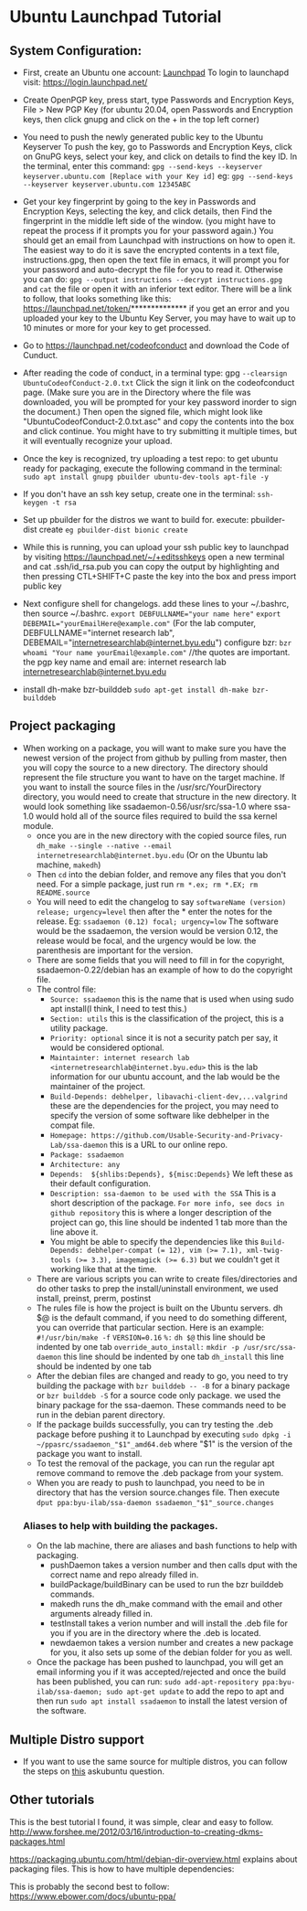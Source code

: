 # Ubuntu Launchpad Tutorial

## System Configuration:

- First, create an Ubuntu one account: [Launchpad](https://login.launchpad.net/)
To login to launchapd visit: <https://login.launchpad.net/>

- Create OpenPGP key, press start, type Passwords and Encryption Keys, File > New PGP Key (for ubuntu 20.04, open Passwords and Encryption keys, then click gnupg and click on the + in the top left corner)

- You need to push the newly generated public key to the Ubuntu Keyserver
To push the key, go to Passwords and Encryption Keys, click on GnuPG keys, select your key, and click on details to find the key ID. In the terminal, enter this command: `gpg --send-keys --keyserver keyserver.ubuntu.com [Replace with your Key id]`
eg: `gpg --send-keys --keyserver keyserver.ubuntu.com 12345ABC`

- Get your key fingerprint by going to the key in Passwords and Encryption Keys, selecting the key, and click details, then Find the fingerprint in the middle left side of the window. (you might have to repeat the process if it prompts you for your password again.) You should get an email from Launchpad with instructions on how to open it. The easiest way to do it is save the encrypted contents in a text file, instructions.gpg, then open the text file in emacs, it will prompt you for your password and auto-decrypt the file for you to read it. Otherwise you can do: `gpg --output instructions --decrypt instructions.gpg` and `cat` the file or open it with an inferior text editor.
There will be a link to follow, that looks something like this: https://launchpad.net/token/************** if you get an error and you uploaded your key to the Ubuntu Key Server, you may have to wait up to 10 minutes or more for your key to get processed.


- Go to <https://launchpad.net/codeofconduct> and download the Code of Cunduct.

- After reading the code of conduct, in a terminal type: gpg `--clearsign UbuntuCodeofConduct-2.0.txt`
Click the sign it link on the codeofconduct page.
(Make sure you are in the Directory where the file was downloaded, you will be prompted for your key password inorder to sign the document.) Then open the signed file, which might look like "UbuntuCodeofConduct-2.0.txt.asc" and copy the contents into the box and click continue.
You might have to try submitting it multiple times, but it will eventually recognize your upload.

- Once the key is recognized, try uploading a test repo:
to get ubuntu ready for packaging, execute the following command in the terminal:
`sudo apt install gnupg pbuilder ubuntu-dev-tools apt-file -y`

- If you don't have an ssh key setup, create one in the terminal: `ssh-keygen -t rsa`

- Set up pbuilder for the distros we want to build for. execute: pbuilder-dist <release> create
`eg pbuilder-dist bionic create`

- While this is running, you can upload your ssh public key to launchpad by visiting <https://launchpad.net/~/+editsshkeys>
open a new terminal and cat .ssh/id_rsa.pub
you can copy the output by highlighting and then pressing CTL+SHIFT+C
paste the key into the box and press import public key

- Next configure shell for changelogs.
add these lines to your ~/.bashrc, then source ~/.bashrc.
`export DEBFULLNAME="your name here"`
`export DEBEMAIL="yourEmailHere@example.com"`
(For the lab computer, DEBFULLNAME="internet research lab", DEBEMAIL="internetresearchlab@internet.byu.edu")
configure bzr: `bzr whoami "Your name yourEmail@example.com"` //the quotes are important.
the pgp key name and email are: internet research lab <internetresearchlab@internet.byu.edu> <email>

- install dh-make bzr-builddeb `sudo apt-get install dh-make bzr-builddeb`

## Project packaging

- When working on a package, you will want to make sure you have the newest version of the project from github by pulling from master, then you will copy the source to a new directory. The directory should represent the file structure you want to have on the target machine. If you want to install the source files in the /usr/src/YourDirectory directory, you would need to create that structure in the new directory. It would look something like ssadaemon-0.56/usr/src/ssa-1.0  where ssa-1.0 would hold all of the source files required to build the ssa kernel module.
    - once you are in the new directory with the copied source files, run `dh_make --single --native --email internetresearchlab@internet.byu.edu` (Or on the Ubuntu lab machine, `makedh`)
    - Then `cd` into the debian folder, and remove any files that you don't need. For a simple package, just run `rm *.ex; rm *.EX; rm README.source`
    - You will need to edit the changelog to say `softwareName (version) release; urgency=level` then after the * enter the notes for the release.
    Eg: `ssadaemon (0.12) focal; urgency=low` The software would be the ssadaemon, the version would be version 0.12, the release would be focal, and the urgency would be low. the parenthesis are important for the version.
    - There are some fields that you will need to fill in for the copyright, ssadaemon-0.22/debian has an example of how to do the copyright file.
    - The control file:
        - `Source: ssadaemon` this is the name that is used when using sudo apt install(I think, I need to test this.)
        - `Section: utils` this is the classification of the project, this is a utility package.
        - `Priority: optional` since it is not a security patch per say, it would be considered optional.
        - `Maintainter: internet research lab <internetresearchlab@internet.byu.edu>` this is the lab information for our ubuntu account, and the lab would be the maintainer of the project.
        - `Build-Depends: debhelper, libavachi-client-dev,...valgrind` these are the dependencies for the project, you may need to specify the version of some software like debhelper in the compat file.
        - `Homepage: https://github.com/Usable-Security-and-Privacy-Lab/ssa-daemon` this is a URL to our online repo.
        - `Package: ssadaemon` 
        - `Architecture: any`
        - `Depends:  ${shlibs:Depends}, ${misc:Depends}` We left these as their default configuration.
        - `Description: ssa-daemon to be used with the SSA` This is a short description of the package.
        `For more info, see docs in github repository` this is where a longer description of the project can go, this line should be indented 1 tab more than the line above it.
        - You might be able to specify the dependencies like this `Build-Depends: debhelper-compat (= 12), vim (>= 7.1), xml-twig-tools (>= 3.3), imagemagick (>= 6.3)` but we couldn't get it working like that at the time.
    - There are various scripts you can write to create files/directories and do other tasks to prep the install/uninstall environment, we used install, preinst, prerm, postinst
    - The rules file is how the project is built on the Ubuntu servers. dh $@ is the default command, if you need to do something different, you can override that particular section.
    Here is an example:
    `#!/usr/bin/make -f`
    `VERSION=0.16`
    `%:`
        `dh $@` this line should be indented by one tab
    `override_auto_install:`
	`mkdir -p /usr/src/ssa-daemon` this line should be indented by one tab
	`dh_install` this line should be indented by one tab
    - After the debian files are changed and ready to go, you need to try building the package with `bzr builddeb -- -B` for a binary package or `bzr builddeb -S` for a source code only package.
    we used the binary package for the ssa-daemon. These commands need to be run in the debian parent directory.
    - If the package builds successfully, you can try testing the .deb package before pushing it to Launchpad by executing `sudo dpkg -i ~/ppasrc/ssadaemon_"$1"_amd64.deb` where "$1" is the version of the package you want to install.
    - To test the removal of the package, you can run the regular apt remove command to remove the .deb package from your system.
    - When you are ready to push to launchpad, you need to be in directory that has the version source.changes file. Then execute `dput ppa:byu-ilab/ssa-daemon ssadaemon_"$1"_source.changes`
    ### Aliases to help with building the packages.
    - On the lab machine, there are aliases and bash functions to help with packaging.
        - pushDaemon takes a version number and then calls dput with the correct name and repo already filled in.
        - buildPackage/buildBinary can be used to run the bzr builddeb commands.
        - makedh runs the dh_make command with the email and other arguments already filled in.
        - testInstall takes a verion number and will install the .deb file for you if you are in the directory where the .deb is located.
        - newdaemon takes a version number and creates a new package for you, it also sets up some of the debian folder for you as well.
    - Once the package has been pushed to launchpad, you will get an email informing you if it was accepted/rejected and once the build has been published, you can run:
    `sudo add-apt-repository ppa:byu-ilab/ssa-daemon; sudo apt-get update` to add the repo to apt and then run `sudo apt install ssadaemon` to install the latest version of the software.

## Multiple Distro support

- If you want to use the same source for multiple distros, you can follow the steps on [this](https://askubuntu.com/questions/30145/ppa-packaging-having-versions-of-packages-for-multiple-distros) askubuntu question.

## Other tutorials

This is the best tutorial I found, it was simple, clear and easy to follow.
<http://www.forshee.me/2012/03/16/introduction-to-creating-dkms-packages.html>

<https://packaging.ubuntu.com/html/debian-dir-overview.html> explains about packaging files.
This is how to have multiple dependencies:


This is probably the second best to follow: <https://www.ebower.com/docs/ubuntu-ppa/>
